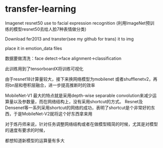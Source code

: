 # transfer-learning
Imagenet resnet50 use to facial expression recognition
(利用ImageNet预训练的模型resnet50去给人脸7种表情做分类)

Download fer2013 and transter(see my github for trans) it to img 

place it in emotion_data files

数据要做清洗：face detect->face alignment->classification

此训练用到了tensorboardX将训练可视化

由于resnet18计算量较大，接下来换网络模型为mobilenet 或者shufflenetv2，再将bn层和卷积层融合，进一步提高推断时的效率

MobileNet-V1 最大的特点就是采用depth-wise separable convolution来减少运算量以及参数量，而在网络结构上，没有采用shortcut的方式。
Resnet及Densenet等一系列采用shortcut的网络的成功，表明了shortcut是个非常好的东西，于是MobileNet-V2就将这个好东西拿来用

对于炼丹师来说，针对任务调整网络结构或者在做模型精简的时候，尤其是对模型的速度有要求的时候，

都想知道新模型的运算量有多大
